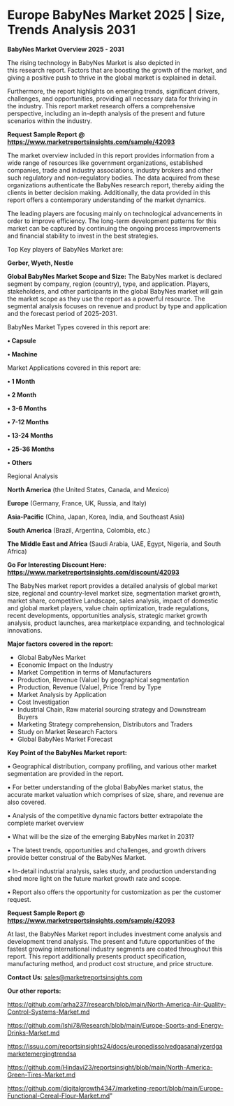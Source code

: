 # Europe BabyNes Market 2025 | Size, Trends Analysis 2031

<Strong> BabyNes Market Overview 2025 - 2031</strong>

The rising technology in BabyNes Market is also depicted in this research report. Factors that are boosting the growth of the market, and giving a positive push to thrive in the global market is explained in detail.

Furthermore, the report highlights on emerging trends, significant drivers, challenges, and opportunities, providing all necessary data for thriving in the industry. This report market research offers a comprehensive perspective, including an in-depth analysis of the present and future scenarios within the industry.

<strong>Request Sample Report @ <a href=https://www.marketreportsinsights.com/sample/42093>https://www.marketreportsinsights.com/sample/42093</a></strong>

The market overview included in this report provides information from a wide range of resources like government organizations, established companies, trade and industry associations, industry brokers and other such regulatory and non-regulatory bodies. The data acquired from these organizations authenticate the BabyNes research report, thereby aiding the clients in better decision making. Additionally, the data provided in this report offers a contemporary understanding of the market dynamics.

The leading players are focusing mainly on technological advancements in order to improve efficiency. The long-term development patterns for this market can be captured by continuing the ongoing process improvements and financial stability to invest in the best strategies.

Top Key players of BabyNes Market are:

<strong>Gerber, Wyeth, Nestle</strong>

<strong><b>Global BabyNes Market Scope and Size:</b></strong>
The BabyNes market is declared segment by company, region (country), type, and application. Players, stakeholders, and other participants in the global BabyNes market will gain the market scope as they use the report as a powerful resource. The segmental analysis focuses on revenue and product by type and application and the forecast period of 2025-2031.

BabyNes Market Types covered in this report are:

<strong>•  Capsule

•  Machine</strong>

Market Applications covered in this report are:

<strong>•  1 Month

•  2 Month

•  3-6 Months

•  7-12 Months

•  13-24 Months

•  25-36 Months

•  Others</strong> 

Regional Analysis

<strong>North America</strong> (the United States, Canada, and Mexico)

<strong>Europe</strong> (Germany, France, UK, Russia, and Italy)

<strong>Asia-Pacific</strong> (China, Japan, Korea, India, and Southeast Asia)

<strong>South America</strong> (Brazil, Argentina, Colombia, etc.)

<strong>The Middle East and Africa</strong> (Saudi Arabia, UAE, Egypt, Nigeria, and South Africa)

<strong>Go For Interesting Discount Here: <a href=https://www.marketreportsinsights.com/discount/42093>https://www.marketreportsinsights.com/discount/42093</a></strong>

The BabyNes market report provides a detailed analysis of global market size, regional and country-level market size, segmentation market growth, market share, competitive Landscape, sales analysis, impact of domestic and global market players, value chain optimization, trade regulations, recent developments, opportunities analysis, strategic market growth analysis, product launches, area marketplace expanding, and technological innovations.

<strong><b>Major factors covered in the report:</b></strong>
<ul>
  <li>Global BabyNes Market </li>
  <li>Economic Impact on the Industry</li>
  <li>Market Competition in terms of Manufacturers</li>
  <li>Production, Revenue (Value) by geographical segmentation</li>
  <li>Production, Revenue (Value), Price Trend by Type</li>
  <li>Market Analysis by Application</li>
  <li>Cost Investigation</li>
  <li>Industrial Chain, Raw material sourcing strategy and Downstream Buyers</li>
  <li>Marketing Strategy comprehension, Distributors and Traders</li>
  <li>Study on Market Research Factors</li>
  <li>Global BabyNes Market Forecast</li>
</ul>

<strong><b>Key Point of the BabyNes Market report:</b></strong>

• Geographical distribution, company profiling, and various other market segmentation are provided in the report.

• For better understanding of the global BabyNes market status, the accurate market valuation which comprises of size, share, and revenue are also covered.

• Analysis of the competitive dynamic factors better extrapolate the complete market overview

• What will be the size of the emerging BabyNes market in 2031?

• The latest trends, opportunities and challenges, and growth drivers provide better construal of the BabyNes Market.

• In-detail industrial analysis, sales study, and production understanding shed more light on the future market growth rate and scope.

• Report also offers the opportunity for customization as per the customer request.

<strong>Request Sample Report @ <a href=https://www.marketreportsinsights.com/sample/42093>https://www.marketreportsinsights.com/sample/42093</a></strong>

At last, the BabyNes Market report includes investment come analysis and development trend analysis. The present and future opportunities of the fastest growing international industry segments are coated throughout this report. This report additionally presents product specification, manufacturing method, and product cost structure, and price structure.

<strong>Contact Us:</strong>
sales@marketreportsinsights.com

<strong>Our other reports:</strong>

<a href=https://github.com/arha237/research/blob/main/North-America-Air-Quality-Control-Systems-Market.md>https://github.com/arha237/research/blob/main/North-America-Air-Quality-Control-Systems-Market.md</a>

<a href=https://github.com/Ishi78/Research/blob/main/Europe-Sports-and-Energy-Drinks-Market.md>https://github.com/Ishi78/Research/blob/main/Europe-Sports-and-Energy-Drinks-Market.md</a>

<a href=https://issuu.com/reportsinsights24/docs/europedissolvedgasanalyzerdgamarketemergingtrendsa>https://issuu.com/reportsinsights24/docs/europedissolvedgasanalyzerdgamarketemergingtrendsa</a>

<a href=https://github.com/Hindavi23/reportsinsight/blob/main/North-America-Green-Tires-Market.md>https://github.com/Hindavi23/reportsinsight/blob/main/North-America-Green-Tires-Market.md</a>

<a href=https://github.com/digitalgrowth4347/marketing-report/blob/main/Europe-Functional-Cereal-Flour-Market.md>https://github.com/digitalgrowth4347/marketing-report/blob/main/Europe-Functional-Cereal-Flour-Market.md</a>"
